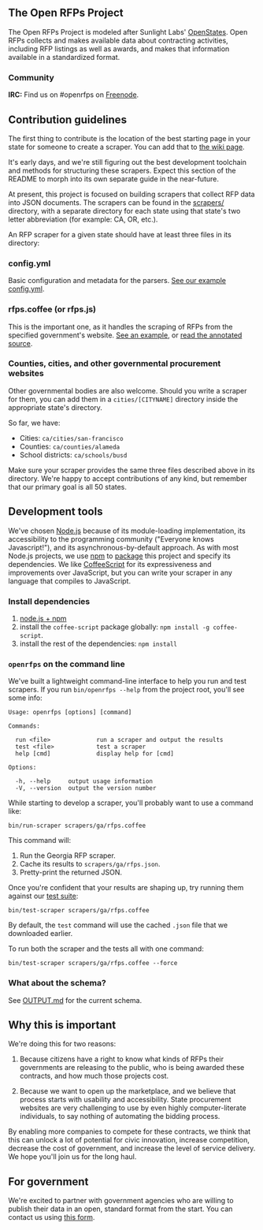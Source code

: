 ## The Open RFPs Project

The Open RFPs Project is modeled after Sunlight Labs' [OpenStates](https://github.com/sunlightlabs/openstates/tree/master/openstates). Open RFPs collects and makes available data about contracting activities, including RFP listings as well as awards, and makes that information available in a standardized format.

### Community

**IRC:** Find us on #openrfps on [Freenode](http://freenode.net/).

## Contribution guidelines
The first thing to contribute is the location of the best starting page in your state for someone to create a scraper. You can add that to [the wiki page](https://github.com/dobtco/openrfps-scrapers/wiki/List-of-Procurement-Websites).

It's early days, and we're still figuring out the best development toolchain and methods for structuring these scrapers. Expect this section of the README to morph into its own separate guide in the near-future.

At present, this project is focused on building scrapers that collect RFP data into JSON documents. The scrapers can be found in the [scrapers/](https://github.com/dobtco/openrfps-scrapers/tree/master/scrapers) directory, with a separate directory for each state using that state's two letter abbreviation (for example: CA, OR, etc.).

An RFP scraper for a given state should have at least three files in its directory:

### config.yml
Basic configuration and metadata for the parsers. [See our example config.yml](https://github.com/dobtco/openrfps-scrapers/blob/master/scrapers/ga/config.yml).

### rfps.coffee (or rfps.js)
This is the important one, as it handles the scraping of RFPs from the specified government's website. [See an example](https://github.com/dobtco/openrfps-scrapers/blob/master/scrapers/ga/rfps.coffee), or [read the annotated source](http://dobtco.github.io/openrfps/docs/rfps.html).

### Counties, cities, and other governmental procurement websites
Other governmental bodies are also welcome. Should you write a scraper for them, you can add them in a `cities/[CITYNAME]` directory inside the appropriate state's directory.

So far, we have:

- Cities: `ca/cities/san-francisco`
- Counties: `ca/counties/alameda`
- School districts: `ca/schools/busd`

Make sure your scraper provides the same three files described above in its directory. We're happy to accept contributions of any kind, but remember that our primary goal is all 50 states.

## Development tools
We've chosen [Node.js](http://nodejs.org/) because of its module-loading implementation, its accessibility to the programming community ("Everyone knows Javascript!"), and its asynchronous-by-default approach. As with most Node.js projects, we use [npm](https://www.npmjs.org/) to [package](https://github.com/dobtco/openrfps-scrapers/blob/master/package.json) this project and specify its dependencies. We like [CoffeeScript](http://coffeescript.org/) for its expressiveness and improvements over JavaScript, but you can write your scraper in any language that compiles to JavaScript.

### Install dependencies
1. [node.js + npm](http://nodejs.org)
2. install the `coffee-script` package globally: `npm install -g coffee-script`.
3. install the rest of the dependencies: `npm install`

### `openrfps` on the command line
We've built a lightweight command-line interface to help you run and test scrapers. If you run `bin/openrfps --help` from the project root, you'll see some info:

    Usage: openrfps [options] [command]

    Commands:

      run <file>             run a scraper and output the results
      test <file>            test a scraper
      help [cmd]             display help for [cmd]

    Options:

      -h, --help     output usage information
      -V, --version  output the version number

While starting to develop a scraper, you'll probably want to use a command like:

    bin/run-scraper scrapers/ga/rfps.coffee

This command will:

1. Run the Georgia RFP scraper.
2. Cache its results to `scrapers/ga/rfps.json`.
3. Pretty-print the returned JSON.

Once you're confident that your results are shaping up, try running them against our [test suite](https://github.com/dobtco/openrfps-scrapers/blob/master/bin/openrfps-test):

    bin/test-scraper scrapers/ga/rfps.coffee

By default, the `test` command will use the cached `.json` file that we downloaded earlier.

To run both the scraper and the tests all with one command:

    bin/test-scraper scrapers/ga/rfps.coffee --force

### What about the schema?
See [OUTPUT.md](https://github.com/dobtco/openrfps-scrapers/blob/master/OUTPUT.md) for the current schema.

## Why this is important
We're doing this for two reasons:

1. Because citizens have a right to know what kinds of RFPs their governments are releasing to the public, who is being awarded these contracts, and how much those projects cost.

2. Because we want to open up the marketplace, and we believe that process starts with usability and accessibility. State procurement websites are very challenging to use by even highly computer-literate individuals, to say nothing of automating the bidding process.

By enabling more companies to compete for these contracts, we think that this can unlock a lot of potential for civic innovation, increase competition,  decrease the cost of government, and increase the level of service delivery. We hope you'll join us for the long haul.

## For government
We're excited to partner with government agencies who are willing to publish their data in an open, standard format from the start. You can contact us using [this form](https://screendoor.dobt.co/dobt/openrfps-government-interest-form).
